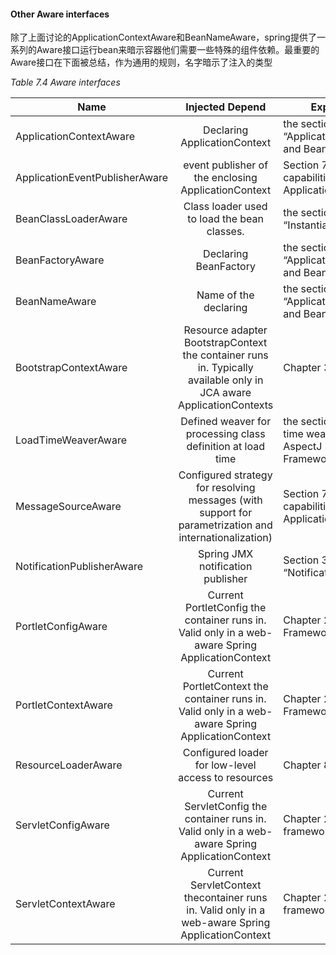 #### Other Aware interfaces

除了上面讨论的ApplicationContextAware和BeanNameAware，spring提供了一系列的Aware接口运行bean来暗示容器他们需要一些特殊的组件依赖。最重要的Aware接口在下面被总结，作为通用的规则，名字暗示了注入的类型

*Table 7.4 Aware interfaces*

Name | Injected Depend | Explained in...
-- | :--: |--
ApplicationContextAware | Declaring ApplicationContext | the section called “ApplicationContextAware and BeanNameAware”
ApplicationEventPublisherAware | event publisher of the enclosing ApplicationContext | Section 7.15, “Additional capabilities of the ApplicationContext”
BeanClassLoaderAware | Class loader used to load the bean classes. | the section called “Instantiating beans”
BeanFactoryAware | Declaring BeanFactory | the section called “ApplicationContextAware and BeanNameAware”
BeanNameAware | Name of the declaring | the section called “ApplicationContextAware and BeanNameAware”
BootstrapContextAware | Resource adapter BootstrapContext the container runs in. Typically available only in JCA aware ApplicationContexts | Chapter 32, JCA CCI
LoadTimeWeaverAware | Defined weaver for processing class definition at load time | the section called “Load-time weaving with AspectJ in the Spring Framework”
MessageSourceAware | Configured strategy for resolving messages (with support for parametrization and internationalization) | Section 7.15, “Additional capabilities of the ApplicationContext”
NotificationPublisherAware | Spring JMX notification publisher | Section 31.7, “Notifications” 
PortletConfigAware | Current PortletConfig the container runs in. Valid only in a web-aware Spring ApplicationContext | Chapter 25, Portlet MVC Framework
PortletContextAware | Current PortletContext the container runs in. Valid only in a web-aware Spring ApplicationContext | Chapter 25, Portlet MVC Framework
ResourceLoaderAware | Configured loader for low-level access to resources | Chapter 8, Resources
ServletConfigAware | Current ServletConfig the container runs in. Valid only in a web-aware Spring ApplicationContext | Chapter 22, Web MVC framework
ServletContextAware | Current ServletContext thecontainer runs in. Valid only in a web-aware Spring ApplicationContext | Chapter 22, Web MVC framework






